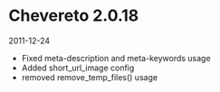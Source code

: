 # Chevereto 2.0.18

2011-12-24

- Fixed meta-description and meta-keywords usage
- Added short_url_image config
- removed remove_temp_files() usage
